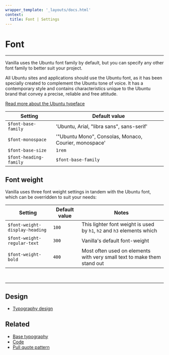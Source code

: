 ```yaml
---
wrapper_template: '_layouts/docs.html'
context:
  title: Font | Settings
---
```


# Font

<hr>

Vanilla uses the Ubuntu font family by default, but you can specify any other font family to better suit your project.

All Ubuntu sites and applications should use the Ubuntu font, as it has been specially created to complement the Ubuntu tone of voice. It has a contemporary style and contains characteristics unique to the Ubuntu brand that convey a precise, reliable and free attitude.

[Read more about the Ubuntu typeface](http://font.ubuntu.com/)

| Setting                | Default value                                         |
| ---------------------- | ----------------------------------------------------- |
| `$font-base-family`    | 'Ubuntu, Arial, "libra sans", sans-serif'             |
| `$font-monospace`      | '"Ubuntu Mono", Consolas, Monaco, Courier, monospace' |
| `$font-base-size`      | `1rem`                                                |
| `$font-heading-family` | `$font-base-family`                                   |

## Font weight

Vanilla uses three font weight settings in tandem with the Ubuntu font, which can be overridden to suit your needs:

| Setting                        | Default value | Notes                                                                   |
| ------------------------------ | ------------- | ----------------------------------------------------------------------- |
| `$font-weight-display-heading` | `100`         | This lighter font weight is used by `h1`, `h2` and `h3` elements which  |
| `$font-weight-regular-text`    | `300`         | Vanilla's default font-weight                                           |
| `$font-weight-bold`            | `400`         | Most often used on elements with very small text to make them stand out |

<br>
<hr>

## Design

- [Typography design](https://github.com/canonical-web-and-design/design-vanilla-framework/tree/main/Typography)

## Related

- [Base typography](/docs/base/typography)
- [Code](/docs/base/code)
- [Pull quote pattern](/docs/patterns/pull-quote)

